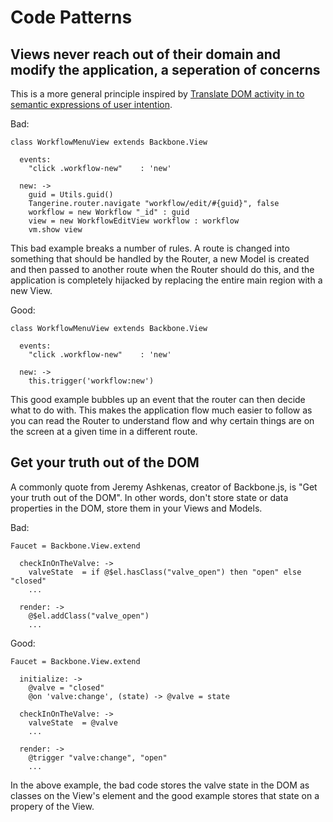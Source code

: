 # Code Patterns

## Views never reach out of their domain and modify the application, a seperation of concerns
This is a more general principle inspired by [Translate DOM activity in to semantic expressions of user intention](https://www.foraker.com/blog/backbone-js-organizational-patterns).

Bad:
```
class WorkflowMenuView extends Backbone.View

  events:
    "click .workflow-new"    : 'new'

  new: ->
    guid = Utils.guid()
    Tangerine.router.navigate "workflow/edit/#{guid}", false
    workflow = new Workflow "_id" : guid
    view = new WorkflowEditView workflow : workflow
    vm.show view
```
This bad example breaks a number of rules. A route is changed into something that should be handled by the Router, a new Model is created and then passed to another route when the Router should do this, and the application is completely hijacked by replacing the entire main region with a new View.

Good:
```
class WorkflowMenuView extends Backbone.View

  events:
    "click .workflow-new"    : 'new'

  new: ->
    this.trigger('workflow:new')
```
This good example bubbles up an event that the router can then decide what to do with. This makes the application flow much easier to follow as you can read the Router to understand flow and why certain things are on the screen at a given time in a different route.

## Get your truth out of the DOM 

A commonly quote from Jeremy Ashkenas, creator of Backbone.js, is "Get your truth out of the DOM". In other words, don't store state or data properties in the DOM, store them in your Views and Models.  

Bad:
```
Faucet = Backbone.View.extend

  checkInOnTheValve: ->
    valveState  = if @$el.hasClass("valve_open") then "open" else "closed" 
    ...
  
  render: ->
    @$el.addClass("valve_open")
    ...
```

Good:
```
Faucet = Backbone.View.extend

  initialize: ->
    @valve = "closed"
    @on 'valve:change', (state) -> @valve = state 

  checkInOnTheValve: ->
    valveState  = @valve 
    ...
  
  render: ->
    @trigger "valve:change", "open"
    ...
```
In the above example, the bad code stores the valve state in the DOM as classes on the View's element and the good example stores that state on a propery of the View. 

